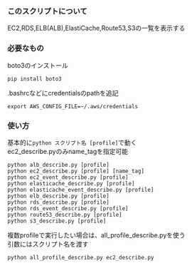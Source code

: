 ### このスクリプトについて  

EC2,RDS,ELB(ALB),ElastiCache,Route53,S3の一覧を表示する  


### 必要なもの  

boto3のインストール

```
pip install boto3  
```

.bashrcなどにcredentialsのpathを追記  

```
export AWS_CONFIG_FILE=~/.aws/credentials  
```


### 使い方  
基本的に```python スクリプト名 [profile]```で動く  
ec2_describe.pyのみname_tagを指定可能  

```
python alb_describe.py [profile]  
python ec2_describe.py [profile] [name_tag]  
python ec2_event_describe.py [profile]  
python elasticache_describe.py [profile]  
python elasticache_event_describe.py [profile]  
python elb_describe.py [profile]  
python rds_describe.py [profile]  
python rds_event_describe.py [profile]  
python route53_describe.py [profile]  
python s3_describe.py [profile]  
```

複数profileで実行したい場合は、all_profile_describe.pyを使う  
引数にはスクリプト名を渡す  

```
python all_profile_describe.py ec2_describe.py
```
